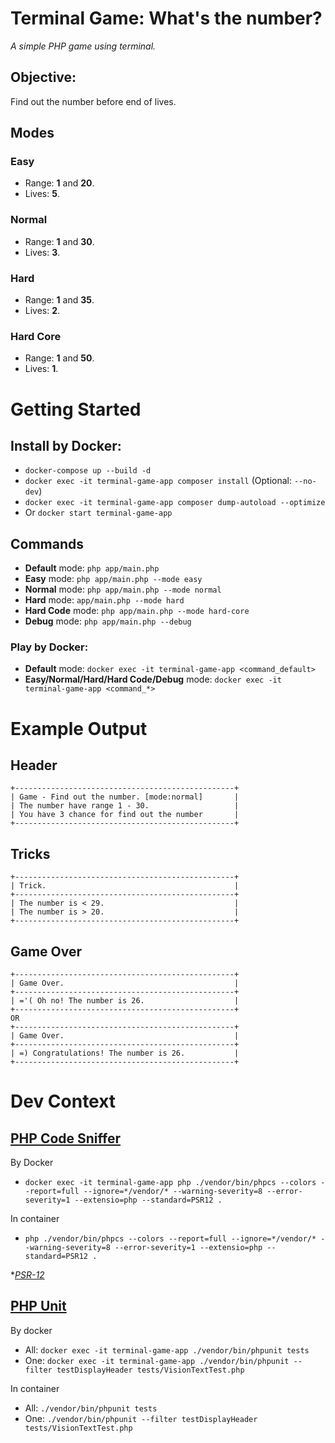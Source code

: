 # Terminal Game: What's the number?
*A simple PHP game using terminal.*

## Objective:
Find out the number before end of lives.

## Modes
### Easy
- Range: **1** and **20**.
- Lives: **5**.

### Normal
- Range: **1** and **30**.
- Lives: **3**.

### Hard
- Range: **1** and **35**.
- Lives: **2**.

### Hard Core
- Range: **1** and **50**.
- Lives: **1**.

# Getting Started
## Install by Docker:
- `docker-compose up --build -d`
- `docker exec -it terminal-game-app composer install` (Optional: `--no-dev`)
- `docker exec -it terminal-game-app composer dump-autoload --optimize`
- Or `docker start terminal-game-app`

## Commands
- **Default** mode: `php app/main.php`
- **Easy** mode: `php app/main.php --mode easy`
- **Normal** mode: `php app/main.php --mode normal`
- **Hard** mode: `app/main.php --mode hard`
- **Hard Code** mode: `php app/main.php --mode hard-core`
- **Debug** mode: `php app/main.php --debug`

### Play by Docker:
- **Default** mode: `docker exec -it terminal-game-app <command_default>`
- **Easy/Normal/Hard/Hard Code/Debug** mode: `docker exec -it terminal-game-app <command_*>`
# Example Output
## Header
```
+-------------------------------------------------+
| Game - Find out the number. [mode:normal]       |
| The number have range 1 - 30.                   |
| You have 3 chance for find out the number       |
+-------------------------------------------------+
```
## Tricks
```
+-------------------------------------------------+
| Trick.                                          |
+-------------------------------------------------+
| The number is < 29.                             |
| The number is > 20.                             |
+-------------------------------------------------+
```
## Game Over
```
+-------------------------------------------------+
| Game Over.                                      |
+-------------------------------------------------+
| ='( Oh no! The number is 26.                    |
+-------------------------------------------------+
OR
+-------------------------------------------------+
| Game Over.                                      |
+-------------------------------------------------+
| =) Congratulations! The number is 26.           |
+-------------------------------------------------+
```
# Dev Context

## [PHP Code Sniffer](https://github.com/squizlabs/PHP_CodeSniffer)
By Docker
- `docker exec -it terminal-game-app php ./vendor/bin/phpcs --colors --report=full --ignore=*/vendor/* --warning-severity=8 --error-severity=1 --extensio=php --standard=PSR12 .`

In container
- `php ./vendor/bin/phpcs --colors --report=full --ignore=*/vendor/* --warning-severity=8 --error-severity=1 --extensio=php --standard=PSR12 .`

**[PSR-12](https://www.php-fig.org/psr/psr-12/)*

## [PHP Unit](https://phpunit.de/documentation.html)
By docker
- All: `docker exec -it terminal-game-app ./vendor/bin/phpunit tests`
- One: `docker exec -it terminal-game-app ./vendor/bin/phpunit --filter testDisplayHeader tests/VisionTextTest.php`

In container
- All: `./vendor/bin/phpunit tests`
- One: `./vendor/bin/phpunit --filter testDisplayHeader tests/VisionTextTest.php`
